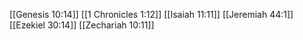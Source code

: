[[Genesis 10:14]]
[[1 Chronicles 1:12]]
[[Isaiah 11:11]]
[[Jeremiah 44:1]]
[[Ezekiel 30:14]]
[[Zechariah 10:11]]
